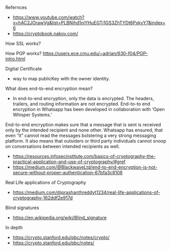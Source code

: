 

Refernces

- https://www.youtube.com/watch?v=hAC2JOrawVg&list=PLBNihd1niYHuEGTj1GS3ZhTYDt6PxkyY7&index=6
- https://cryptobook.nakov.com/


How SSL works?

How PGP works?
https://users.ece.cmu.edu/~adrian/630-f04/PGP-intro.html


Digital Certificate
- way to map publicKey with the owner identity. 

What does end-to-end encryption mean?
- In end-to-end encryption, only the data is encrypted. The headers, trailers, and routing information are not encrypted. End-to-to end encryption in Whatsapp has been developed in collaboration with ‘Open Whisper Systems.’

End-to-end encryption makes sure that a message that is sent is received only by the intended recipient and none other. Whatsapp has ensured, that even “it” cannot read the messages bolstering a very strong messaging platform. It also means that outsiders or third party individuals cannot snoop on conversations between intended recipients as well.

- https://resources.infosecinstitute.com/basics-of-cryptography-the-practical-application-and-use-of-cryptography/#gref
- https://medium.com/@BlackwaveLtd/end-to-end-encryption-is-not-secure-without-proper-authentication-67bfa3c8108

Real Life applications of Cryptography
- https://medium.com/@prashanthreddyt1234/real-life-applications-of-cryptography-162ddf2e917d

Blind signatures
- https://en.wikipedia.org/wiki/Blind_signature 

In depth
- https://crypto.stanford.edu/pbc/notes/crypto/
- https://crypto.stanford.edu/pbc/notes/

